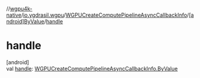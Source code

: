 //[wgpu4k-native](../../../../index.md)/[io.ygdrasil.wgpu](../../index.md)/[WGPUCreateComputePipelineAsyncCallbackInfo](../index.md)/[[android]ByValue](index.md)/[handle](handle.md)

# handle

[android]\
val [handle](handle.md): [WGPUCreateComputePipelineAsyncCallbackInfo.ByValue](../../../io.ygdrasil.wgpu.android/-w-g-p-u-create-compute-pipeline-async-callback-info/-by-value/index.md)